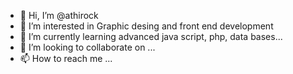 - 👋 Hi, I’m @athirock
- 👀 I’m interested in Graphic desing and front end development
- 🌱 I’m currently learning advanced java script, php, data bases...
- 💞️ I’m looking to collaborate on ...
- 📫 How to reach me ...

<!---
athirock/athirock is a ✨ special ✨ repository because its `README.md` (this file) appears on your GitHub profile.
You can click the Preview link to take a look at your changes.
--->
